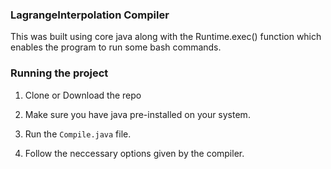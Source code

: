 ### LagrangeInterpolation Compiler

This was built using core java along with the Runtime.exec() function which enables the program to run some bash commands.

### Running the project

1. Clone or Download the repo

2. Make sure you have java pre-installed on your system.

3. Run the <code>Compile.java</code> file.

4. Follow the neccessary options given by the compiler.
